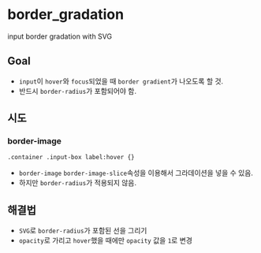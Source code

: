 # border_gradation

input border gradation with SVG

## Goal

- `input`이 `hover`와 `focus`되었을 때 `border gradient`가 나오도록 할 것.
- 반드시 `border-radius`가 포함되어야 함.

## 시도

### border-image

```
.container .input-box label:hover {}
```

- `border-image` `border-image-slice`속성을 이용해서 그라데이션을 넣을 수 있음.
- 하지만 `border-radius`가 적용되지 않음.

## 해결법

- `SVG`로 `border-radius`가 포함된 선을 그리기
- `opacity`로 가리고 `hover`했을 때에만 `opacity` 값을 `1`로 변경
